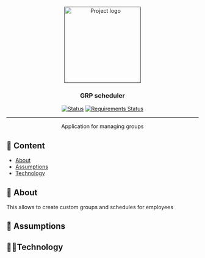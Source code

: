 <p align="center">
  <a href="" rel="noopener">
 <img width=200px height=200px src="http://mign.pl/img/grp.png" alt="Project logo"></a>
</p>

<h3 align="center">GRP scheduler</h3>

<div align="center">

[![Status](https://img.shields.io/travis/coconutcake/grp_scheduler)](https://travis-ci.org/github/coconutcake/grp_scheduler)
[![Requirements Status](https://requires.io/github/coconutcake/grp_scheduler/requirements.svg?branch=main)](https://requires.io/github/coconutcake/grp_scheduler/requirements/?branch=main)

</div>

---

<p align="center"> Application for managing groups
    <br> 
</p>

## 📝 Content
- [About](#about)
- [Assumptions](#assumptions)
- [Technology](#tech)

## 🧐 About <a name = "about"></a>  

This allows to create custom groups and schedules for employees

## 📰 Assumptions <a name = "assumptions"></a>

## 🧑‍🔬Technology <a name = "tech"></a>
